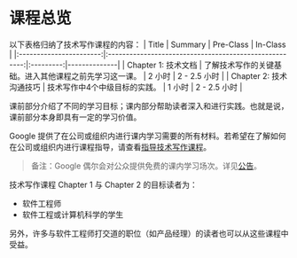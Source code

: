 # 课程总览
以下表格归纳了技术写作课程的内容：
|          Title          |                         Summary                        | Pre-Class | In-Class     |
|:-----------------------:|:------------------------------------------------------:|:---------:|--------------|
|   Chapter 1: 技术文档   | 了解技术写作的关键基础。进入其他课程之前先学习这一课。 |   2 小时  | 2 - 2.5 小时 |
| Chapter 2: 技术沟通技巧 | 技术写作中4个中级目标的实践。                          |   1 小时  | 2 - 2.5 小时 |

课前部分介绍了不同的学习目标；课内部分帮助读者深入和进行实践。也就是说，课前部分本身即具有一定的学习价值。

Google 提供了在公司或组织内进行课内学习需要的所有材料。若希望在了解如何在公司或组织内进行课程指导，请查看[指导技术写作课程](https://developers.google.com/tech-writing/for-instructors)。

> 备注：Google 偶尔会对公众提供免费的课内学习场次。详见[公告](https://developers.google.com/tech-writing/announcements)。

技术写作课程 Chapter 1 与 Chapter 2 的目标读者为：
- 软件工程师
- 软件工程或计算机科学的学生

另外，许多与软件工程师打交道的职位（如产品经理）的读者也可以从这些课程中受益。
